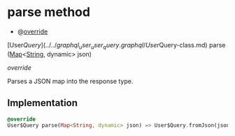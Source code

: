 


# parse method







- @[override](https://api.flutter.dev/flutter/dart-core/override-constant.html)

[User$Query](../../graphql_user_user_query.graphql/User$Query-class.md) parse
([Map](https://api.flutter.dev/flutter/dart-core/Map-class.html)&lt;[String](https://api.flutter.dev/flutter/dart-core/String-class.html), dynamic> json)

_override_



<p>Parses a JSON map into the response type.</p>



## Implementation

```dart
@override
User$Query parse(Map<String, dynamic> json) => User$Query.fromJson(json);
```







